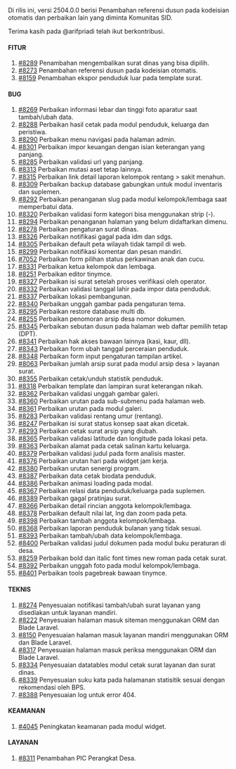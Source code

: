 Di rilis ini, versi 2504.0.0 berisi Penambahan referensi dusun pada kodeisian otomatis dan perbaikan lain yang diminta Komunitas SID. 

Terima kasih pada @arifpriadi telah ikut berkontribusi.


#### FITUR

1. [#8289](https://github.com/OpenSID/OpenSID/issues/8289) Penambahan mengembalikan surat dinas yang bisa dipilih.
2. [#8273](https://github.com/OpenSID/OpenSID/issues/8273) Penambahan referensi dusun pada kodeisian otomatis.
3. [#8159](https://github.com/OpenSID/OpenSID/issues/8159) Penambahan ekspor penduduk luar pada template surat.


#### BUG

1. [#8269](https://github.com/OpenSID/OpenSID/issues/8269) Perbaikan informasi lebar dan tinggi foto aparatur saat tambah/ubah data.
2. [#8288](https://github.com/OpenSID/OpenSID/issues/8288) Perbaikan hasil cetak pada modul penduduk, keluarga dan peristiwa.
3. [#8290](https://github.com/OpenSID/OpenSID/issues/8290) Perbaikan menu navigasi pada halaman admin.
4. [#8301](https://github.com/OpenSID/OpenSID/issues/8301) Perbaikan impor keuangan dengan isian keterangan yang panjang.
5. [#8285](https://github.com/OpenSID/OpenSID/issues/8285) Perbaikan validasi url yang panjang.
6. [#8313](https://github.com/OpenSID/OpenSID/issues/8313) Perbaikan mutasi aset tetap lainnya.
7. [#8315](https://github.com/OpenSID/OpenSID/issues/8315) Perbaikan link detail laporan kelompok rentang > sakit menahun.
8. [#8309](https://github.com/OpenSID/OpenSID/issues/8309) Perbaikan backup database gabungkan untuk modul inventaris dan suplemen.
9. [#8292](https://github.com/OpenSID/OpenSID/issues/8292) Perbaikan penanganan slug pada modul kelompok/lembaga saat memperbatui data.
10. [#8320](https://github.com/OpenSID/OpenSID/issues/8320) Perbaikan validasi form kategori bisa menggunakan strip (-).
11. [#8294](https://github.com/OpenSID/OpenSID/issues/8294) Perbaikan penanganan halaman yang belum didaftarkan dimenu.
12. [#8278](https://github.com/OpenSID/OpenSID/issues/8278) Perbaikan pengaturan surat dinas.
13. [#8326](https://github.com/OpenSID/OpenSID/issues/8326) Perbaikan notifikasi gagal pada idm dan sdgs.
14. [#8305](https://github.com/OpenSID/OpenSID/issues/8305) Perbaikan default peta wilayah tidak tampil di web.
15. [#8299](https://github.com/OpenSID/OpenSID/issues/8299) Perbaikan notifikasi komentar dan pesan mandiri.
16. [#7052](https://github.com/OpenSID/OpenSID/issues/7052) Perbaikan form pilihan status perkawinan anak dan cucu.
17. [#8331](https://github.com/OpenSID/OpenSID/issues/8331) Perbaikan ketua kelompok dan lembaga.
18. [#8251](https://github.com/OpenSID/OpenSID/issues/8251) Perbaikan editor tinymce.
19. [#8327](https://github.com/OpenSID/OpenSID/issues/8327) Perbaikan isi surat setelah proses verifikasi oleh operator.
20. [#8332](https://github.com/OpenSID/OpenSID/issues/8332) Perbaikan validasi tanggal lahir pada impor data penduduk.
21. [#8337](https://github.com/OpenSID/OpenSID/issues/8337) Perbaikan lokasi pembangunan.
22. [#8340](https://github.com/OpenSID/OpenSID/issues/8340) Perbaikan unggah gambar pada pengaturan tema.
23. [#8295](https://github.com/OpenSID/OpenSID/issues/8295) Perbaikan restore database multi db.
24. [#8255](https://github.com/OpenSID/OpenSID/issues/8255) Perbaikan penomoran arsip desa nomor dokumen.
25. [#8345](https://github.com/OpenSID/OpenSID/issues/8345) Perbaikan sebutan dusun pada halaman web daftar pemilih tetap (DPT).
26. [#8341](https://github.com/OpenSID/OpenSID/issues/8341) Perbaikan hak akses bawaan lainnya (kasi, kaur, dll).
27. [#8343](https://github.com/OpenSID/OpenSID/issues/8343) Perbaikan form ubah tanggal perceraian penduduk.
28. [#8348](https://github.com/OpenSID/OpenSID/issues/8348) Perbaikan form input pengaturan tampilan artikel.
29. [#8063](https://github.com/OpenSID/OpenSID/issues/8063) Perbaikan jumlah arsip surat pada modul arsip desa > layanan surat.
30. [#8355](https://github.com/OpenSID/OpenSID/issues/8355) Perbaikan cetak/unduh statistik penduduk.
31. [#8318](https://github.com/OpenSID/OpenSID/issues/8318) Perbaikan template dan lampiran surat keterangan nikah.
32. [#8362](https://github.com/OpenSID/OpenSID/issues/8362) Perbaikan validasi unggah gambar galeri.
33. [#8360](https://github.com/OpenSID/OpenSID/issues/8360) Perbaikan urutan pada sub-submenu pada halaman web.
34. [#8361](https://github.com/OpenSID/OpenSID/issues/8361) Perbaikan urutan pada modul galeri.
35. [#8283](https://github.com/OpenSID/OpenSID/issues/8283) Perbaikan validasi rentang umur (rentang).
36. [#8247](https://github.com/OpenSID/OpenSID/issues/8247) Perbaikan isi surat status konsep saat akan dicetak.
37. [#8293](https://github.com/OpenSID/OpenSID/issues/8293) Perbaikan cetak surat arsip yang diubah.
38. [#8365](https://github.com/OpenSID/OpenSID/issues/8365) Perbaikan validasi latitude dan longitude pada lokasi peta.
39. [#8363](https://github.com/OpenSID/OpenSID/issues/8363) Perbaikan alamat pada cetak salinan kartu keluarga.
40. [#8379](https://github.com/OpenSID/OpenSID/issues/8379) Perbaikan validasi judul pada form analisis master.
41. [#8376](https://github.com/OpenSID/OpenSID/issues/8376) Perbaikan urutan hari pada widget jam kerja.
42. [#8380](https://github.com/OpenSID/OpenSID/issues/8380) Perbaikan urutan senergi program.
43. [#8387](https://github.com/OpenSID/OpenSID/issues/8387) Perbaikan data cetak biodata penduduk.
44. [#8386](https://github.com/OpenSID/OpenSID/issues/8386) Perbaikan animasi loading pada modal.
45. [#8367](https://github.com/OpenSID/OpenSID/issues/8367) Perbaikan relasi data penduduk/keluarga pada suplemen.
46. [#8389](https://github.com/OpenSID/OpenSID/issues/8389) Perbaikan gagal pratinjau surat.
47. [#8366](https://github.com/OpenSID/OpenSID/issues/8366) Perbaikan detail rincian anggota kelompok/lembaga.
48. [#8378](https://github.com/OpenSID/OpenSID/issues/8378) Perbaikan default nilai lat, lng dan zoom pada peta.
49. [#8398](https://github.com/OpenSID/OpenSID/issues/8398) Perbaikan tambah anggota kelompok/lembaga.
50. [#8368](https://github.com/OpenSID/OpenSID/issues/8368) Perbaikan laporan penduduk bulanan yang tidak sesuai.
51. [#8393](https://github.com/OpenSID/OpenSID/issues/8393) Perbaikan tambah/ubah data kelompok/lembaga.
52. [#8400](https://github.com/OpenSID/OpenSID/issues/8400) Perbaikan validasi judul dokumen pada modul buku peraturan di desa.
53. [#8259](https://github.com/OpenSID/OpenSID/issues/8259) Perbaikan bold dan italic font times new roman pada cetak surat.
54. [#8392](https://github.com/OpenSID/OpenSID/issues/8392) Perbaikan unggah foto pada modul kelompok/lembaga.
55. [#8401](https://github.com/OpenSID/OpenSID/issues/8401) Perbaikan tools pagebreak bawaan tinymce.


#### TEKNIS

1. [#8274](https://github.com/OpenSID/OpenSID/issues/8274) Penyesuaian notifikasi tambah/ubah surat layanan yang disediakan untuk layanan mandiri.
2. [#8222](https://github.com/OpenSID/OpenSID/issues/8222) Penyesuaian halaman masuk siteman menggunakan ORM dan Blade Laravel.
3. [#8150](https://github.com/OpenSID/OpenSID/issues/8150) Penyesuaian halaman masuk layanan mandiri menggunakan ORM dan Blade Laravel.
4. [#8317](https://github.com/OpenSID/OpenSID/issues/8317) Penyesuaian halaman masuk periksa menggunakan ORM dan Blade Laravel.
5. [#8334](https://github.com/OpenSID/OpenSID/issues/8334) Penyesuaian datatables modul cetak surat layanan dan surat dinas.
6. [#8339](https://github.com/OpenSID/OpenSID/issues/8339) Penyesuaian suku kata pada halamanan statisitik sesuai dengan rekomendasi oleh BPS.
7. [#8388](https://github.com/OpenSID/OpenSID/issues/8388) Penyesuaian log untuk error 404.


#### KEAMANAN

1. [#4045](https://github.com/OpenSID/premium/issues/4045) Peningkatan keamanan pada modul widget.


#### LAYANAN

1. [#8311](https://github.com/OpenSID/OpenSID/issues/8311) Penambahan PIC Perangkat Desa.
